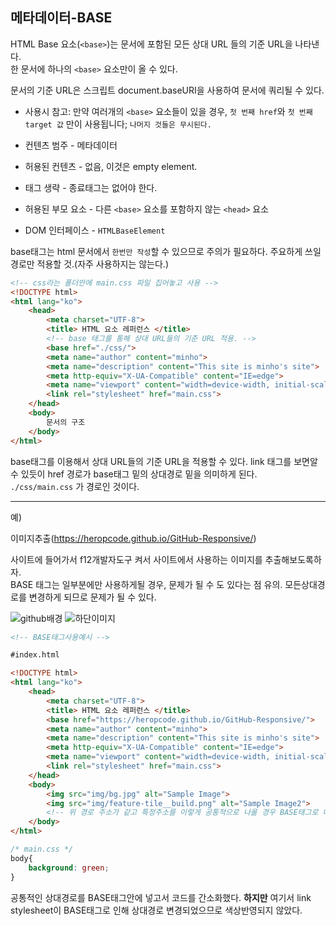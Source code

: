 ## 메타데이터-BASE

HTML Base 요소(```<base>```)는 문서에 포함된 모든 상대 URL 들의 기준 URL을 나타낸다.<br>
한 문서에 하나의 ```<base>``` 요소만이 올 수 있다.

문서의 기준 URL은 스크립트 document.baseURI을 사용하여 문서에 쿼리될 수 있다.<br>
- 사용시 참고: 만약 여러개의 ```<base>``` 요소들이 있을 경우, ```첫 번째 href```와 ```첫 번째 target 값``` 만이 사용됩니다; ```나머지 것들은 무시된다.```

- 컨텐츠 범주 - 메타데이터
- 허용된 컨텐츠 - 없음, 이것은 empty element.
- 태그 생략   - 종료태그는 없어야 한다.
- 허용된 부모 요소 - 다른 ```<base>``` 요소를 포함하지 않는 ```<head>``` 요소
- DOM 인터페이스 - ```HTMLBaseElement```


base태그는 html 문서에서 ```한번만 작성```할 수 있으므로 주의가 필요하다. 주요하게 쓰일 경로만 적용할 것.(자주 사용하지는 않는다.)

```html
<!-- css라는 폴더안에 main.css 파일 집어놓고 사용 -->
<!DOCTYPE html>
<html lang="ko">
    <head>
        <meta charset="UTF-8">
        <title> HTML 요소 레퍼런스 </title>
        <!-- base 태그를 통해 상대 URL들의 기준 URL 적용. -->
        <base href="./css/">
        <meta name="author" content="minho">
        <meta name="description" content="This site is minho's site">
        <meta http-equiv="X-UA-Compatible" content="IE=edge"> 
        <meta name="viewport" content="width=device-width, initial-scale=1.0">
        <link rel="stylesheet" href="main.css">
    </head>
    <body>
        문서의 구조
    </body>
</html>
```

base태그를 이용해서 상대 URL들의 기준 URL을 적용할 수 있다. link 태그를 보면알 수 있듯이 href 경로가 base태그 밑의 상대경로 밑을 의미하게 된다.<br>
```./css/main.css``` 가 경로인 것이다.

---

예) <br>

이미지추출(https://heropcode.github.io/GitHub-Responsive/)

사이트에 들어가서 f12개발자도구 켜서 사이트에서 사용하는 이미지를 추출해보도록하자.<br>
BASE 태그는 일부분에만 사용하게될 경우, 문제가 될 수 도 있다는 점 유의. 모든상대경로를 변경하게 되므로 문제가 될 수 있다.

![github배경](https://heropcode.github.io/GitHub-Responsive/img/bg.jpg)
![하단이미지](https://heropcode.github.io/GitHub-Responsive/img/feature-tile__build.png)


```html
<!-- BASE태그사용예시 -->

#index.html

<!DOCTYPE html>
<html lang="ko">
    <head>
        <meta charset="UTF-8">
        <title> HTML 요소 레퍼런스 </title>
        <base href="https://heropcode.github.io/GitHub-Responsive/">
        <meta name="author" content="minho">
        <meta name="description" content="This site is minho's site">
        <meta http-equiv="X-UA-Compatible" content="IE=edge"> 
        <meta name="viewport" content="width=device-width, initial-scale=1.0">
        <link rel="stylesheet" href="main.css">
    </head>
    <body>
        <img src="img/bg.jpg" alt="Sample Image">
        <img src="img/feature-tile__build.png" alt="Sample Image2">
        <!-- 위 경로 주소가 같고 특정주소를 이렇게 공통적으로 나올 경우 BASE태그로 대체 -->
    </body>
</html>
```
```css
/* main.css */
body{
	background: green;
}
```
공통적인 상대경로를 BASE태그안에 넣고서 코드를 간소화했다. **하지만** 여기서 link stylesheet이 BASE태그로 인해 상대경로 변경되었으므로 색상반영되지 않았다.

